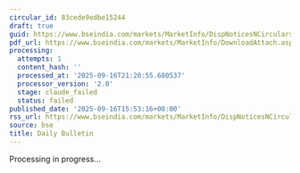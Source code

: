 ```yaml
---
circular_id: 83cede9edbe15244
draft: true
guid: https://www.bseindia.com/markets/MarketInfo/DispNoticesNCirculars.aspx?Noticeid={C709168F-1A87-446E-BE65-B3423CFDD69E}&noticeno=20250916-79&dt=09/16/2025&icount=79&totcount=79&flag=0
pdf_url: https://www.bseindia.com/markets/MarketInfo/DownloadAttach.aspx?id=20250916-79&attachedId=218f05b4-9012-4582-a22c-2de9164a33dd
processing:
  attempts: 1
  content_hash: ''
  processed_at: '2025-09-16T21:20:55.680537'
  processor_version: '2.0'
  stage: claude_failed
  status: failed
published_date: '2025-09-16T15:53:16+00:00'
rss_url: https://www.bseindia.com/markets/MarketInfo/DispNoticesNCirculars.aspx?Noticeid={C709168F-1A87-446E-BE65-B3423CFDD69E}&noticeno=20250916-79&dt=09/16/2025&icount=79&totcount=79&flag=0
source: bse
title: Daily Bulletin
---
```


Processing in progress...